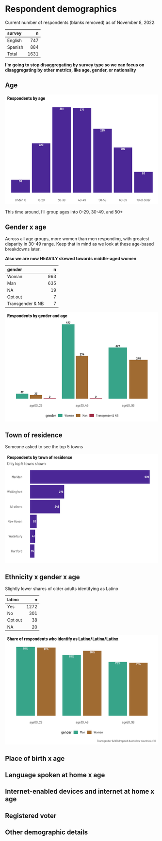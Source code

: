 Respondent demographics
================

Current number of respondents (blanks removed) as of November 8, 2022.

| survey  |    n |
|:--------|-----:|
| English |  747 |
| Spanish |  884 |
| Total   | 1631 |

**I’m going to stop disaggregating by survey type so we can focus on
disaggregating by other metrics, like age, gender, or nationality**

## Age

![](demographics_files/figure-gfm/age-1.png)<!-- -->

This time around, I’ll group ages into 0-29, 30-49, and 50+

## Gender x age

Across all age groups, more women than men responding, with greatest
disparity in 30-49 range. Keep that in mind as we look at these
age-based breakdowns later.

**Also we are now HEAVILY skewed towards middle-aged women**

| gender           |   n |
|:-----------------|----:|
| Woman            | 963 |
| Man              | 635 |
| NA               |  19 |
| Opt out          |   7 |
| Transgender & NB |   7 |

![](demographics_files/figure-gfm/gender-1.png)<!-- -->

## Town of residence

Someone asked to see the top 5 towns

![](demographics_files/figure-gfm/unnamed-chunk-1-1.png)<!-- -->

## Ethnicity x gender x age

Slightly lower shares of older adults identifying as Latino

| latino  |    n |
|:--------|-----:|
| Yes     | 1272 |
| No      |  301 |
| Opt out |   38 |
| NA      |   20 |

![](demographics_files/figure-gfm/ethnicity-1.png)<!-- -->

## Place of birth x age

## Language spoken at home x age

## Internet-enabled devices and internet at home x age

## Registered voter

## Other demographic details
